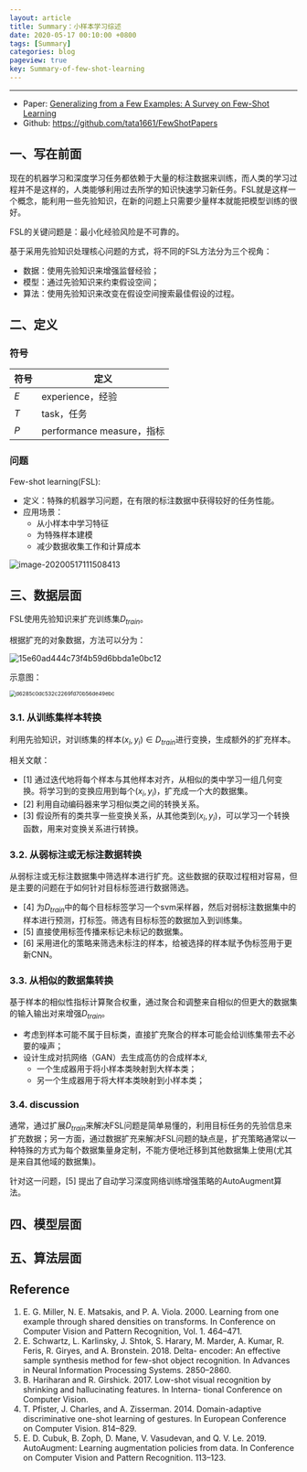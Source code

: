 ```yaml
---
layout: article
title: Summary：小样本学习综述
date: 2020-05-17 00:10:00 +0800
tags: [Summary]
categories: blog
pageview: true
key: Summary-of-few-shot-learning
---
```


------

- Paper: [Generalizing from a Few Examples: A Survey on Few-Shot Learning](https://arxiv.org/abs/1904.05046)
- Github: https://github.com/tata1661/FewShotPapers



## 一、写在前面

现在的机器学习和深度学习任务都依赖于大量的标注数据来训练，而人类的学习过程并不是这样的，人类能够利用过去所学的知识快速学习新任务。FSL就是这样一个概念，能利用一些先验知识，在新的问题上只需要少量样本就能把模型训练的很好。

FSL的关键问题是：最小化经验风险是不可靠的。

基于采用先验知识处理核心问题的方式，将不同的FSL方法分为三个视角：

- 数据：使用先验知识来增强监督经验；
- 模型：通过先验知识来约束假设空间；
- 算法：使用先验知识来改变在假设空间搜索最佳假设的过程。



## 二、定义

### 符号

| 符号 | 定义                      |
| ---- | ------------------------- |
| $E$  | experience，经验          |
| $T$  | task，任务                |
| $P$  | performance measure，指标 |

### 问题

Few-shot learning(FSL):

- 定义：特殊的机器学习问题，在有限的标注数据中获得较好的任务性能。 
- 应用场景：
  - 从小样本中学习特征
  - 为特殊样本建模
  - 减少数据收集工作和计算成本

![image-20200517111508413](C:\Users\jjzhou\AppData\Roaming\Typora\typora-user-images\image-20200517111508413.png)



## 三、数据层面

FSL使用先验知识来扩充训练集$D_{train}$。 

根据扩充的对象数据，方法可以分为：

![15e60ad444c73f4b59d6bbda1e0bc12](F:\blog\jjzhou012.github.io\images\15e60ad444c73f4b59d6bbda1e0bc12.png)

示意图：

<img src="F:\blog\jjzhou012.github.io\images\d6285c0dc532c2269fd70b56de49ebc.png" alt="d6285c0dc532c2269fd70b56de49ebc" style="zoom: 67%;" />



### 3.1. 从训练集样本转换

利用先验知识，对训练集的样本$(x_i,y_i)\in D_{train}$进行变换，生成额外的扩充样本。

相关文献：

- [1] 通过迭代地将每个样本与其他样本对齐，从相似的类中学习一组几何变换。将学习到的变换应用到每个$(x_i,y_i)$，扩充成一个大的数据集。
- [2] 利用自动编码器来学习相似类之间的转换关系。
- [3] 假设所有的类共享一些变换关系，从其他类到$(x_i,y_i)$，可以学习一个转换函数，用来对变换关系进行转换。

### 3.2. 从弱标注或无标注数据转换

从弱标注或无标注数据集中筛选样本进行扩充。这些数据的获取过程相对容易，但是主要的问题在于如何针对目标标签进行数据筛选。

- [4] 为$D_{train}$中的每个目标标签学习一个svm采样器，然后对弱标注数据集中的样本进行预测，打标签。筛选有目标标签的数据加入到训练集。
- [5] 直接使用标签传播来标记未标记的数据集。
- [6] 采用进化的策略来筛选未标注的样本，给被选择的样本赋予伪标签用于更新CNN。

### 3.3. 从相似的数据集转换

基于样本的相似性指标计算聚合权重，通过聚合和调整来自相似的但更大的数据集的输入输出对来增强$D_{train}$。

- 考虑到样本可能不属于目标类，直接扩充聚合的样本可能会给训练集带去不必要的噪声；
- 设计生成对抗网络（GAN）去生成高仿的合成样本$\tilde x$,
  - 一个生成器用于将小样本类映射到大样本类；
  - 另一个生成器用于将大样本类映射到小样本类；

### 3.4. discussion

通常，通过扩展$D_{train}$来解决FSL问题是简单易懂的，利用目标任务的先验信息来扩充数据；另一方面，通过数据扩充来解决FSL问题的缺点是，扩充策略通常以一种特殊的方式为每个数据集量身定制，不能方便地迁移到其他数据集上使用(尤其是来自其他域的数据集)。

针对这一问题，[5] 提出了自动学习深度网络训练增强策略的AutoAugment算法。



## 四、模型层面

## 五、算法层面





## Reference

1. E. G. Miller, N. E. Matsakis, and P. A. Viola. 2000. Learning from one example through shared densities on transforms. In Conference on Computer Vision and Pattern Recognition, Vol. 1. 464–471.
2. E. Schwartz, L. Karlinsky, J. Shtok, S. Harary, M. Marder, A. Kumar, R. Feris, R. Giryes, and A. Bronstein. 2018. Delta- encoder: An effective sample synthesis method for few-shot object recognition. In Advances in Neural Information Processing Systems. 2850–2860.
3. B. Hariharan and R. Girshick. 2017. Low-shot visual recognition by shrinking and hallucinating features. In Interna- tional Conference on Computer Vision.
4. T. Pfister, J. Charles, and A. Zisserman. 2014. Domain-adaptive discriminative one-shot learning of gestures. In European Conference on Computer Vision. 814–829.
5. E. D. Cubuk, B. Zoph, D. Mane, V. Vasudevan, and Q. V. Le. 2019. AutoAugment: Learning augmentation policies from data. In Conference on Computer Vision and Pattern Recognition. 113–123.

